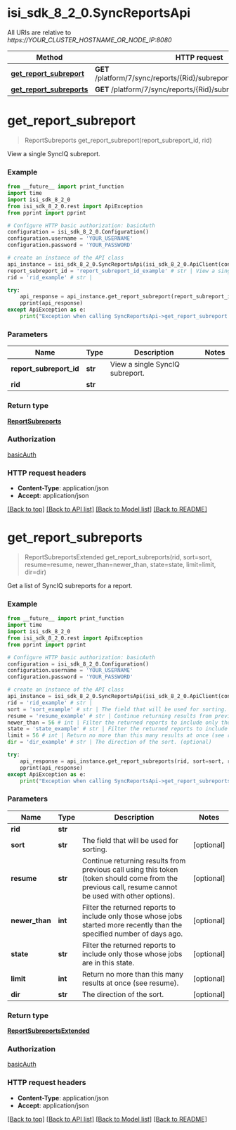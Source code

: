 # isi_sdk_8_2_0.SyncReportsApi

All URIs are relative to *https://YOUR_CLUSTER_HOSTNAME_OR_NODE_IP:8080*

Method | HTTP request | Description
------------- | ------------- | -------------
[**get_report_subreport**](SyncReportsApi.md#get_report_subreport) | **GET** /platform/7/sync/reports/{Rid}/subreports/{ReportSubreportId} | 
[**get_report_subreports**](SyncReportsApi.md#get_report_subreports) | **GET** /platform/7/sync/reports/{Rid}/subreports | 


# **get_report_subreport**
> ReportSubreports get_report_subreport(report_subreport_id, rid)



View a single SyncIQ subreport.

### Example
```python
from __future__ import print_function
import time
import isi_sdk_8_2_0
from isi_sdk_8_2_0.rest import ApiException
from pprint import pprint

# Configure HTTP basic authorization: basicAuth
configuration = isi_sdk_8_2_0.Configuration()
configuration.username = 'YOUR_USERNAME'
configuration.password = 'YOUR_PASSWORD'

# create an instance of the API class
api_instance = isi_sdk_8_2_0.SyncReportsApi(isi_sdk_8_2_0.ApiClient(configuration))
report_subreport_id = 'report_subreport_id_example' # str | View a single SyncIQ subreport.
rid = 'rid_example' # str | 

try:
    api_response = api_instance.get_report_subreport(report_subreport_id, rid)
    pprint(api_response)
except ApiException as e:
    print("Exception when calling SyncReportsApi->get_report_subreport: %s\n" % e)
```

### Parameters

Name | Type | Description  | Notes
------------- | ------------- | ------------- | -------------
 **report_subreport_id** | **str**| View a single SyncIQ subreport. | 
 **rid** | **str**|  | 

### Return type

[**ReportSubreports**](ReportSubreports.md)

### Authorization

[basicAuth](../README.md#basicAuth)

### HTTP request headers

 - **Content-Type**: application/json
 - **Accept**: application/json

[[Back to top]](#) [[Back to API list]](../README.md#documentation-for-api-endpoints) [[Back to Model list]](../README.md#documentation-for-models) [[Back to README]](../README.md)

# **get_report_subreports**
> ReportSubreportsExtended get_report_subreports(rid, sort=sort, resume=resume, newer_than=newer_than, state=state, limit=limit, dir=dir)



Get a list of SyncIQ subreports for a report.

### Example
```python
from __future__ import print_function
import time
import isi_sdk_8_2_0
from isi_sdk_8_2_0.rest import ApiException
from pprint import pprint

# Configure HTTP basic authorization: basicAuth
configuration = isi_sdk_8_2_0.Configuration()
configuration.username = 'YOUR_USERNAME'
configuration.password = 'YOUR_PASSWORD'

# create an instance of the API class
api_instance = isi_sdk_8_2_0.SyncReportsApi(isi_sdk_8_2_0.ApiClient(configuration))
rid = 'rid_example' # str | 
sort = 'sort_example' # str | The field that will be used for sorting. (optional)
resume = 'resume_example' # str | Continue returning results from previous call using this token (token should come from the previous call, resume cannot be used with other options). (optional)
newer_than = 56 # int | Filter the returned reports to include only those whose jobs started more recently than the specified number of days ago. (optional)
state = 'state_example' # str | Filter the returned reports to include only those whose jobs are in this state. (optional)
limit = 56 # int | Return no more than this many results at once (see resume). (optional)
dir = 'dir_example' # str | The direction of the sort. (optional)

try:
    api_response = api_instance.get_report_subreports(rid, sort=sort, resume=resume, newer_than=newer_than, state=state, limit=limit, dir=dir)
    pprint(api_response)
except ApiException as e:
    print("Exception when calling SyncReportsApi->get_report_subreports: %s\n" % e)
```

### Parameters

Name | Type | Description  | Notes
------------- | ------------- | ------------- | -------------
 **rid** | **str**|  | 
 **sort** | **str**| The field that will be used for sorting. | [optional] 
 **resume** | **str**| Continue returning results from previous call using this token (token should come from the previous call, resume cannot be used with other options). | [optional] 
 **newer_than** | **int**| Filter the returned reports to include only those whose jobs started more recently than the specified number of days ago. | [optional] 
 **state** | **str**| Filter the returned reports to include only those whose jobs are in this state. | [optional] 
 **limit** | **int**| Return no more than this many results at once (see resume). | [optional] 
 **dir** | **str**| The direction of the sort. | [optional] 

### Return type

[**ReportSubreportsExtended**](ReportSubreportsExtended.md)

### Authorization

[basicAuth](../README.md#basicAuth)

### HTTP request headers

 - **Content-Type**: application/json
 - **Accept**: application/json

[[Back to top]](#) [[Back to API list]](../README.md#documentation-for-api-endpoints) [[Back to Model list]](../README.md#documentation-for-models) [[Back to README]](../README.md)

